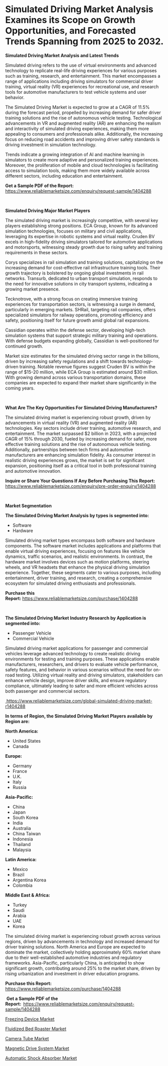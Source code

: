 <p><h1>Simulated Driving Market Analysis Examines its Scope on Growth Opportunities, and Forecasted Trends Spanning from 2025 to 2032.</h1></p><p><strong>Simulated Driving Market Analysis and Latest Trends</strong></p>
<p><p>Simulated driving refers to the use of virtual environments and advanced technology to replicate real-life driving experiences for various purposes such as training, research, and entertainment. This market encompasses a range of applications including driving simulators for commercial driver training, virtual reality (VR) experiences for recreational use, and research tools for automotive manufacturers to test vehicle systems and user behavior.</p><p>The Simulated Driving Market is expected to grow at a CAGR of 11.5% during the forecast period, propelled by increasing demand for safer driver training solutions and the rise of autonomous vehicle testing. Technological advancements in VR and augmented reality (AR) are enhancing the realism and interactivity of simulated driving experiences, making them more appealing to consumers and professionals alike. Additionally, the increasing focus on reducing road accidents and improving driver safety standards is driving investment in simulation technology.</p><p>Trends indicate a growing integration of AI and machine learning in simulators to create more adaptive and personalized training experiences. Moreover, the proliferation of mobile and cloud technologies is facilitating access to simulation tools, making them more widely available across different sectors, including education and entertainment.</p></p>
<p><strong>Get a Sample PDF of the Report:&nbsp;</strong> <a href="https://www.reliablemarketsize.com/enquiry/request-sample/1404288?utm_campaign=2955&utm_medium=2&utm_source=Github&utm_content=ia&utm_term=28032025&utm_id=simulated-driving">https://www.reliablemarketsize.com/enquiry/request-sample/1404288</a></p>
<p>&nbsp;</p>
<p><strong>Simulated Driving Major Market Players</strong></p>
<p><p>The simulated driving market is increasingly competitive, with several key players establishing strong positions. ECA Group, known for its advanced simulation technologies, focuses on military and civil applications, leveraging its expertise in robotic systems and virtual reality. Cruden BV excels in high-fidelity driving simulators tailored for automotive applications and motorsports, witnessing steady growth due to rising safety and training requirements in these sectors.</p><p>Corys specializes in rail simulation and training solutions, capitalizing on the increasing demand for cost-effective rail infrastructure training tools. Their growth trajectory is bolstered by ongoing global investments in rail networks. Transurb, dedicated to urban transport simulation, responds to the need for innovative solutions in city transport systems, indicating a growing market presence.</p><p>Tecknotrove, with a strong focus on creating immersive training experiences for transportation sectors, is witnessing a surge in demand, particularly in emerging markets. SHRail, targeting rail companies, offers specialized simulators for railway operations, promoting efficiency and safety, positioning itself for future growth amid global rail expansions.</p><p>Cassidian operates within the defense sector, developing high-tech simulation systems that support strategic military training and operations. With defense budgets expanding globally, Cassidian is well-positioned for continued growth.</p><p>Market size estimates for the simulated driving sector range in the billions, driven by increasing safety regulations and a shift towards technology-driven training. Notable revenue figures suggest Cruden BV is within the range of $15-20 million, while ECA Group is estimated around $30 million. With growing demand across various transportation domains, these companies are expected to expand their market share significantly in the coming years.</p></p>
<p>&nbsp;</p>
<p><strong>What Are The Key Opportunities For Simulated Driving Manufacturers?</strong></p>
<p><p>The simulated driving market is experiencing robust growth, driven by advancements in virtual reality (VR) and augmented reality (AR) technologies. Key sectors include driver training, automotive research, and entertainment. The market surpassed $2 billion in 2023, with a projected CAGR of 15% through 2030, fueled by increasing demand for safer, more effective training solutions and the rise of autonomous vehicle testing. Additionally, partnerships between tech firms and automotive manufacturers are enhancing simulation fidelity. As consumer interest in realistic driving experiences grows, the market is set for significant expansion, positioning itself as a critical tool in both professional training and automotive innovation.</p></p>
<p><strong>Inquire or Share Your Questions If Any Before Purchasing This Report:</strong> <a href="https://www.reliablemarketsize.com/enquiry/pre-order-enquiry/1404288?utm_campaign=2955&utm_medium=2&utm_source=Github&utm_content=ia&utm_term=28032025&utm_id=simulated-driving">https://www.reliablemarketsize.com/enquiry/pre-order-enquiry/1404288</a></p>
<p>&nbsp;</p>
<p><strong>Market Segmentation</strong></p>
<p><strong>The Simulated Driving Market Analysis by types is segmented into:</strong></p>
<p><ul><li>Software</li><li>Hardware</li></ul></p>
<p><p>Simulated driving market types encompass both software and hardware components. The software market includes applications and platforms that enable virtual driving experiences, focusing on features like vehicle dynamics, traffic scenarios, and realistic environments. In contrast, the hardware market involves devices such as motion platforms, steering wheels, and VR headsets that enhance the physical driving simulation experience. Together, these segments cater to various purposes, including entertainment, driver training, and research, creating a comprehensive ecosystem for simulated driving enthusiasts and professionals.</p></p>
<p><strong>Purchase this Report:&nbsp;</strong><a href="https://www.reliablemarketsize.com/purchase/1404288?utm_campaign=2955&utm_medium=2&utm_source=Github&utm_content=ia&utm_term=28032025&utm_id=simulated-driving">https://www.reliablemarketsize.com/purchase/1404288</a></p>
<p>&nbsp;</p>
<p><strong>The Simulated Driving Market Industry Research by Application is segmented into:</strong></p>
<p><ul><li>Passenger Vehicle</li><li>Commercial Vehicle</li></ul></p>
<p><p>Simulated driving market applications for passenger and commercial vehicles leverage advanced technology to create realistic driving environments for testing and training purposes. These applications enable manufacturers, researchers, and drivers to evaluate vehicle performance, safety features, and behavior in various scenarios without the need for on-road testing. Utilizing virtual reality and driving simulators, stakeholders can enhance vehicle design, improve driver skills, and ensure regulatory compliance, ultimately leading to safer and more efficient vehicles across both passenger and commercial sectors.</p></p>
<p><a href="https://www.reliablemarketsize.com/global-simulated-driving-market-r1404288?utm_campaign=2955&utm_medium=2&utm_source=Github&utm_content=ia&utm_term=28032025&utm_id=simulated-driving">&nbsp;https://www.reliablemarketsize.com/global-simulated-driving-market-r1404288</a></p>
<p><strong>In terms of Region, the Simulated Driving Market Players available by Region are:</strong></p>
<p>
    <p> <strong> North America: </strong>
        <ul>
            <li>United States</li>
            <li>Canada</li>
        </ul>
        </p> 
    <p> <strong> Europe: </strong>
        <ul>
            <li>Germany</li>
            <li>France</li>
            <li>U.K.</li>
            <li>Italy</li>
            <li>Russia</li>
        </ul>
        </p> 
    <p> <strong> Asia-Pacific: </strong>
        <ul>
            <li>China</li>
            <li>Japan</li>
            <li>South Korea</li>
            <li>India</li>
            <li>Australia</li>
            <li>China Taiwan</li>
            <li>Indonesia</li>
            <li>Thailand</li>
            <li>Malaysia</li>
        </ul>
        </p> 
    <p> <strong> Latin America: </strong>
        <ul>
            <li>Mexico</li>
            <li>Brazil</li>
            <li>Argentina Korea</li>
            <li>Colombia</li>
        </ul>
        </p> 
    <p> <strong> Middle East & Africa: </strong>
        <ul>
            <li>Turkey</li>
            <li>Saudi</li>
            <li>Arabia</li>
            <li>UAE</li>
            <li>Korea</li>
        </ul>
    </p>
    </p>
<p><p>The simulated driving market is experiencing robust growth across various regions, driven by advancements in technology and increased demand for driver training solutions. North America and Europe are expected to dominate the market, collectively holding approximately 60% market share due to their well-established automotive industries and regulatory frameworks. Asia-Pacific, particularly China, is anticipated to show significant growth, contributing around 25% to the market share, driven by rising urbanization and investment in driver education programs.</p></p>
<p><strong>Purchase this Report: </strong><a href="https://www.reliablemarketsize.com/purchase/1404288?utm_campaign=2955&utm_medium=2&utm_source=Github&utm_content=ia&utm_term=28032025&utm_id=simulated-driving">https://www.reliablemarketsize.com/purchase/1404288</a></p>
<p>&nbsp;<strong>Get a Sample PDF of the Report:&nbsp;&nbsp;</strong><a href="https://www.reliablemarketsize.com/enquiry/request-sample/1404288?utm_campaign=2955&utm_medium=2&utm_source=Github&utm_content=ia&utm_term=28032025&utm_id=simulated-driving">https://www.reliablemarketsize.com/enquiry/request-sample/1404288</a></p>
<p><strong></strong></p>
<p><p><a href="https://www.linkedin.com/pulse/analysis-global-freezing-device-market-present-landscape-prospects-fe6hc?utm_campaign=2955&utm_medium=2&utm_source=Github&utm_content=ia&utm_term=28032025&utm_id=simulated-driving">Freezing Device Market</a></p><p><a href="https://www.linkedin.com/pulse/future-outlook-fluidized-bed-roaster-market-20252032-anticipated-zdytc?utm_campaign=2955&utm_medium=2&utm_source=Github&utm_content=ia&utm_term=28032025&utm_id=simulated-driving">Fluidized Bed Roaster Market</a></p><p><a href="https://www.linkedin.com/pulse/camera-tube-market-review-strategic-growth-forecasted-cagr-104-otaic?utm_campaign=2955&utm_medium=2&utm_source=Github&utm_content=ia&utm_term=28032025&utm_id=simulated-driving">Camera Tube Market</a></p><p><a href="https://www.linkedin.com/pulse/magnetic-drive-system-market-growth-outlook-global-industry-kj3zc?utm_campaign=2955&utm_medium=2&utm_source=Github&utm_content=ia&utm_term=28032025&utm_id=simulated-driving">Magnetic Drive System Market</a></p><p><a href="https://www.linkedin.com/pulse/automatic-shock-absorber-market-report-projected-107-smpzc?utm_campaign=2955&utm_medium=2&utm_source=Github&utm_content=ia&utm_term=28032025&utm_id=simulated-driving">Automatic Shock Absorber Market</a></p></p>